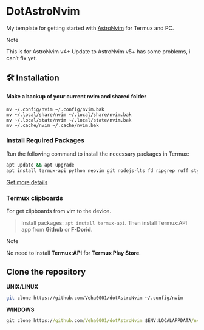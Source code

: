 # DotAstroNvim

<!--**NOTE:** This is for AstroNvim v4+-->

My template for getting started with [AstroNvim](https://github.com/AstroNvim/AstroNvim) for Termux and PC.
> [!NOTE]
> This is for AstroNvim v4+
> Update to AstroNvim v5+ has some problems, i can’t fix yet.

## 🛠️ Installation

#### Make a backup of your current nvim and shared folder

```shell
mv ~/.config/nvim ~/.config/nvim.bak
mv ~/.local/share/nvim ~/.local/share/nvim.bak
mv ~/.local/state/nvim ~/.local/state/nvim.bak
mv ~/.cache/nvim ~/.cache/nvim.bak
```

### Install Required Packages 

Run the following command to install the necessary packages in Termux:

```bash
apt update && apt upgrade
apt install termux-api python neovim git nodejs-lts fd ripgrep ruff stylua luarocks lua-language-server yarn fzf clang termux-tools lazygit
```

[Get more details](https://docs.astronvim.com/)
 
### Termux clipboards

For get clipboards from vim to the device.

> Install packages: `apt install termux-api`.
> Then install Termux:API app from **Github** or **F-Dorid**.

> [!NOTE]
> No need to install **Termux:API** for **Termux Play Store**.

## Clone the repository
**UNIX/LINUX**
```bash
git clone https://github.com/Veha0001/dotAstroNvim ~/.config/nvim
```
**WINDOWS**
```cmd
git clone https://github.com/Veha0001/dotAstroNvim $ENV:LOCALAPPDATA/nvim
```

